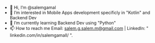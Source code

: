 - 👋 Hi, I’m @salemgamal
- 👀 I’m interested in Mobile Apps development specificly in "Kotlin" and Backend Dev
- 🌱 I’m currently learning Backend Dev using "Python"
- 📫 How to reach me   Email: salem.g.salem.m@gmail.com | LinkedIn: " linkedin.com/in/salemgamall/ ".

<!---
salemgamal/salemgamal is a ✨ special ✨ repository because its `README.md` (this file) appears on your GitHub profile.
You can click the Preview link to take a look at your changes.
--->
